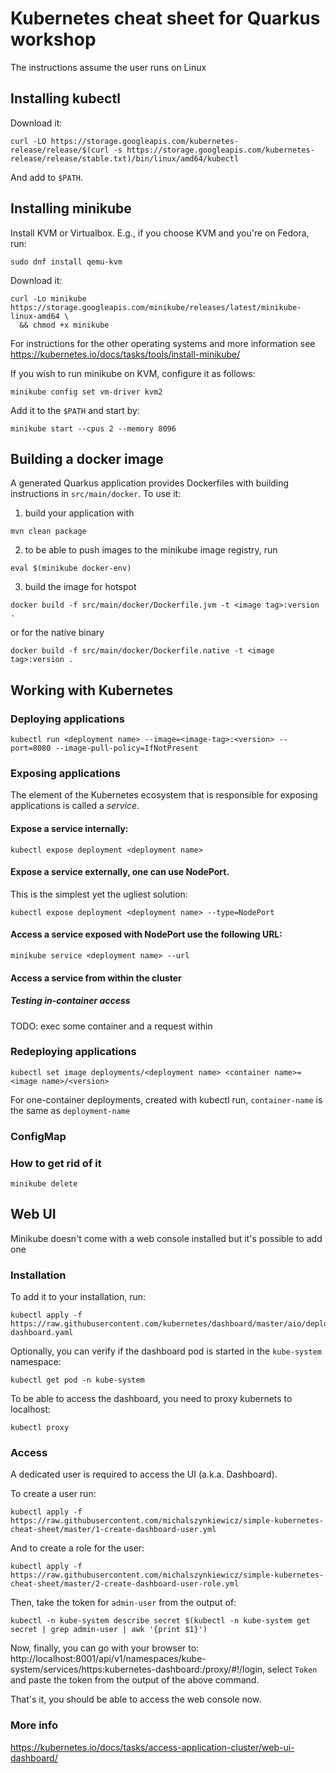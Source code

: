 # Kubernetes cheat sheet for Quarkus workshop
The instructions assume the user runs on Linux


## Installing kubectl

Download it:
```
curl -LO https://storage.googleapis.com/kubernetes-release/release/$(curl -s https://storage.googleapis.com/kubernetes-release/release/stable.txt)/bin/linux/amd64/kubectl
```

And add to `$PATH`.

## Installing minikube

Install KVM or Virtualbox.
E.g., if you choose KVM and you're on Fedora, run:
```
sudo dnf install qemu-kvm
```

Download it:
```
curl -Lo minikube https://storage.googleapis.com/minikube/releases/latest/minikube-linux-amd64 \
  && chmod +x minikube
```

For instructions for the other operating systems and more information see https://kubernetes.io/docs/tasks/tools/install-minikube/

If you wish to run minikube on KVM, configure it as follows:
```
minikube config set vm-driver kvm2
```

Add it to the `$PATH` and start by:
```
minikube start --cpus 2 --memory 8096
```

## Building a docker image
A generated Quarkus application provides Dockerfiles with building instructions in `src/main/docker`.
To use it:
1. build your application with
```
mvn clean package
```
2. to be able to push images to the minikube image registry, run
```
eval $(minikube docker-env)
```
3. build the image for hotspot
```
docker build -f src/main/docker/Dockerfile.jvm -t <image tag>:version .
```
or for the native binary
```
docker build -f src/main/docker/Dockerfile.native -t <image tag>:version .
```

## Working with Kubernetes

### Deploying applications
```
kubectl run <deployment name> --image=<image-tag>:<version> --port=8080 --image-pull-policy=IfNotPresent
```

### Exposing applications
The element of the Kubernetes ecosystem that is responsible for exposing applications is called a *service*.

#### Expose a service internally:
```
kubectl expose deployment <deployment name>
```

#### Expose a service externally, one can use NodePort.
This is the simplest yet the ugliest solution:
```
kubectl expose deployment <deployment name> --type=NodePort
```

#### Access a service exposed with NodePort use the following URL:
```
minikube service <deployment name> --url
```

#### Access a service from within the cluster


##### Testing in-container access
TODO: exec some container and a request within

### Redeploying applications
```
kubectl set image deployments/<deployment name> <container name>=<image name>/<version>
```

For one-container deployments, created with kubectl run, `container-name` is the same as `deployment-name`

### ConfigMap

### How to get rid of it
```
minikube delete
```

## Web UI
Minikube doesn't come with a web console installed but it's possible to add one

### Installation
To add it to your installation, run:
```
kubectl apply -f https://raw.githubusercontent.com/kubernetes/dashboard/master/aio/deploy/recommended/kubernetes-dashboard.yaml
```

Optionally, you can verify if the dashboard pod is started in the `kube-system` namespace:
```
kubectl get pod -n kube-system
```

To be able to access the dashboard, you need to proxy kubernets to localhost:
```
kubectl proxy
```

### Access
A dedicated user is required to access the UI (a.k.a. Dashboard).

To create a user run:
```
kubectl apply -f https://raw.githubusercontent.com/michalszynkiewicz/simple-kubernetes-cheat-sheet/master/1-create-dashboard-user.yml
```

And to create a role for the user:
```
kubectl apply -f https://raw.githubusercontent.com/michalszynkiewicz/simple-kubernetes-cheat-sheet/master/2-create-dashboard-user-role.yml
```

Then, take the token for `admin-user` from the output of:
```
kubectl -n kube-system describe secret $(kubectl -n kube-system get secret | grep admin-user | awk '{print $1}')
```

Now, finally, you can go with your browser to:
http://localhost:8001/api/v1/namespaces/kube-system/services/https:kubernetes-dashboard:/proxy/#!/login, select `Token` and paste the token from the output of the above command.


That's it, you should be able to access the web console now.


### More info
https://kubernetes.io/docs/tasks/access-application-cluster/web-ui-dashboard/
